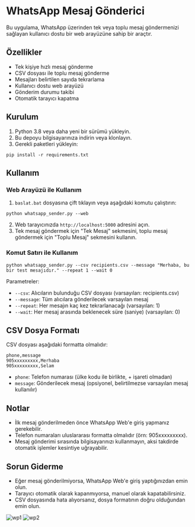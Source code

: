 # WhatsApp Mesaj Gönderici

Bu uygulama, WhatsApp üzerinden tek veya toplu mesaj göndermenizi sağlayan kullanıcı dostu bir web arayüzüne sahip bir araçtır.

## Özellikler

- Tek kişiye hızlı mesaj gönderme
- CSV dosyası ile toplu mesaj gönderme
- Mesajları belirtilen sayıda tekrarlama
- Kullanıcı dostu web arayüzü
- Gönderim durumu takibi
- Otomatik tarayıcı kapatma

## Kurulum

1. Python 3.8 veya daha yeni bir sürümü yükleyin.
2. Bu depoyu bilgisayarınıza indirin veya klonlayın.
3. Gerekli paketleri yükleyin:

```
pip install -r requirements.txt
```

## Kullanım

### Web Arayüzü ile Kullanım

1. `baslat.bat` dosyasına çift tıklayın veya aşağıdaki komutu çalıştırın:

```
python whatsapp_sender.py --web
```

2. Web tarayıcınızda `http://localhost:5000` adresini açın.
3. Tek mesaj göndermek için "Tek Mesaj" sekmesini, toplu mesaj göndermek için "Toplu Mesaj" sekmesini kullanın.

### Komut Satırı ile Kullanım

```
python whatsapp_sender.py --csv recipients.csv --message "Merhaba, bu bir test mesajıdır." --repeat 1 --wait 0
```

Parametreler:
- `--csv`: Alıcıların bulunduğu CSV dosyası (varsayılan: recipients.csv)
- `--message`: Tüm alıcılara gönderilecek varsayılan mesaj
- `--repeat`: Her mesajın kaç kez tekrarlanacağı (varsayılan: 1)
- `--wait`: Her mesaj arasında beklenecek süre (saniye) (varsayılan: 0)

## CSV Dosya Formatı

CSV dosyası aşağıdaki formatta olmalıdır:

```
phone,message
905xxxxxxxxx,Merhaba
905xxxxxxxxx,Selam
```

- `phone`: Telefon numarası (ülke kodu ile birlikte, + işareti olmadan)
- `message`: Gönderilecek mesaj (opsiyonel, belirtilmezse varsayılan mesaj kullanılır)

## Notlar

- İlk mesaj gönderilmeden önce WhatsApp Web'e giriş yapmanız gerekebilir.
- Telefon numaraları uluslararası formatta olmalıdır (örn: 905xxxxxxxxx).
- Mesaj gönderimi sırasında bilgisayarınızı kullanmayın, aksi takdirde otomatik işlemler kesintiye uğrayabilir.

## Sorun Giderme

- Eğer mesaj gönderilmiyorsa, WhatsApp Web'e giriş yaptığınızdan emin olun.
- Tarayıcı otomatik olarak kapanmıyorsa, manuel olarak kapatabilirsiniz.
- CSV dosyasında hata alıyorsanız, dosya formatının doğru olduğundan emin olun.

![wp1](https://github.com/user-attachments/assets/b82c7fc0-e4d3-4971-a015-b362890f886f)
![wp2](https://github.com/user-attachments/assets/983b4dcf-2c16-4367-ba1c-9d58e8455da6)





